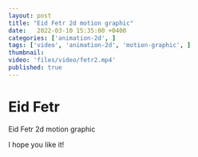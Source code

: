 ```yaml
---
layout: post
title: "Eid Fetr 2d motion graphic"
date:   2022-03-10 15:35:00 +0400
categories: ['animation-2d', ]
tags: ['video', 'animation-2d', 'motion-graphic', ]
thumbnail: 
video: 'files/video/fetr2.mp4'
published: true
---
```

# Eid Fetr

Eid Fetr 2d motion graphic

I hope you like it!
